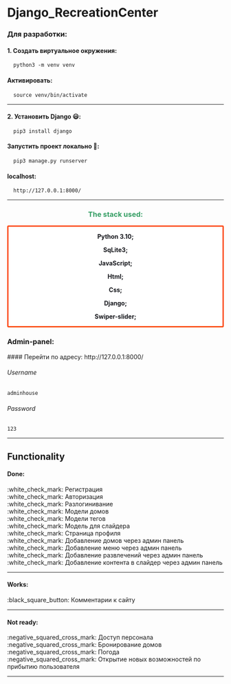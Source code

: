 # Django_RecreationCenter

<h3>Для разработки:</h3>

#### 1. Создать виртуальное окружения:
      python3 -m venv venv
#### Активировать:
      source venv/bin/activate
<hr>

#### 2. Установить Django &#128515;:
      pip3 install django
#### Запустить проект локально &#129300;:
      pip3 manage.py runserver
#### localhost:
      http://127.0.0.1:8000/
<hr>


<h3 style="text-align: center; color: #359e64;">The stack used:</h3>
<div style="border-radius: 3px; color: #17181d; text-align: center; border: 3px solid #fc4b0b; background: #fff"> 

<b><p style="color: #17181d;">Python 3.10;</p></b>
<b><p style="color: #17181d;">SqLite3;</p></b>
<b><p style="color: #17181d;">JavaScript;</p></b>
<b><p style="color: #17181d;">Html;</p></b>
<b><p style="color: #17181d;">Css;</p></b>
<b><p style="color: #17181d;">Django;</p></b>
<b><p style="color: #17181d;">Swiper-slider;</p></b>

</div>

<h3>Admin-panel:</h3>
#### Перейти по адресу:
    http://127.0.0.1:8000/

###### Username
    adminhouse
###### Password
    123

<hr>

## Functionality
   <h4>Done:</h4>
   :white_check_mark: Регистрация <br>
   :white_check_mark: Авторизация <br>
   :white_check_mark: Разлогинивание<br>
   :white_check_mark: Модели домов<br>
   :white_check_mark: Модели тегов<br>
   :white_check_mark: Модель для слайдера<br>
   :white_check_mark: Страница профиля<br>
   :white_check_mark: Добавление домов через админ панель<br>
   :white_check_mark: Добавление меню через админ панель<br>
   :white_check_mark: Добавление развлечений через админ панель<br>
   :white_check_mark: Добавление контента в слайдер через админ панель<br>
   <hr>   

   <h4>Works:</h4>
   :black_square_button: Комментарии к сайту<br>
    <hr>  


   <h4>Not ready:</h4>
   :negative_squared_cross_mark: Доступ персонала<br>
   :negative_squared_cross_mark: Бронирование домов<br>
   :negative_squared_cross_mark: Погода<br>
   :negative_squared_cross_mark: Открытие новых возможностей по прибытию пользователя<br>
   <hr>
